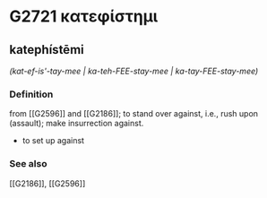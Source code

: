 # G2721 κατεφίστημι

## katephístēmi

_(kat-ef-is'-tay-mee | ka-teh-FEE-stay-mee | ka-tay-FEE-stay-mee)_

### Definition

from [[G2596]] and [[G2186]]; to stand over against, i.e., rush upon (assault); make insurrection against.

- to set up against

### See also

[[G2186]], [[G2596]]

